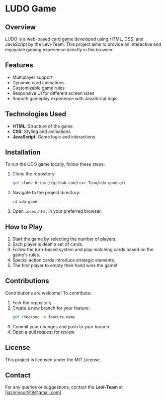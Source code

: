# LUDO Game

## Overview
LUDO is a web-based card game developed using HTML, CSS, and JavaScript by the Levi-Team. This project aims to provide an interactive and enjoyable gaming experience directly in the browser.

## Features
- Multiplayer support
- Dynamic card animations
- Customizable game rules
- Responsive UI for different screen sizes
- Smooth gameplay experience with JavaScript logic

## Technologies Used
- **HTML**: Structure of the game
- **CSS**: Styling and animations
- **JavaScript**: Game logic and interactions

## Installation
To run the UDO game locally, follow these steps:

1. Clone the repository:
   ```bash
   git clone https://github.com/Levi-Team/udo-game.git
   ```
2. Navigate to the project directory:
   ```bash
   cd udo-game
   ```
3. Open `index.html` in your preferred browser.

## How to Play
1. Start the game by selecting the number of players.
2. Each player is dealt a set of cards.
3. Follow the turn-based system and play matching cards based on the game's rules.
4. Special action cards introduce strategic elements.
5. The first player to empty their hand wins the game!

## Contributions
Contributions are welcome! To contribute:
1. Fork the repository.
2. Create a new branch for your feature:
   ```bash
   git checkout -b feature-name
   ```
3. Commit your changes and push to your branch.
4. Open a pull request for review.

## License
This project is licensed under the MIT License.

## Contact
For any queries or suggestions, contact the **Levi-Team** at [jazimnoor919@gmail.com].

